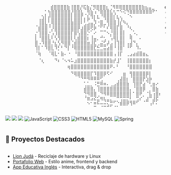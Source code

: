 <div style="display: flex; flex-wrap: wrap; align-items: flex-start;">

<!-- ASCII Art -->
<div style="flex: 1 1 300px; min-width: 250px;">
<pre>
⠀⠀⠀⠀⠀⠀⠀ ⠀⠀⠀⠀⠀⠀⣾⣿⣿⣿⣿⣷⢸⣿⣿⡜⢯⣷⡌⡻⣿⣿⣿⣆⢈⠻⠿⢿⣿⣿⣿⣿⣿⣿⣷⣦⣤⣀⠀⠀⠀echo -e "███████╗███████╗██████╗  ██████╗ ██╗ ██████╗  \e[0m"⠀⠀⠀⠀⠀⠀⠀
⠀⠀⠀⠀⠀⠀⠀⠀⠀⠀⠀⠀⡁⢳⣿⣿⣿⣿⣿⣿⡜⣿⣿⣧⢀⢻⣷⠰⠈⢿⣿⣿⣧⢣⠉⠑⠪⢙⠿⠿⠿⠿⠿⠿⠿⠋⠁⠀⠀echo -e "██╔════╝██╔════╝██╔══██╗██╔═══██╗██║██╔═══██╗ \e[0m"⠀⠀⠀⠀⠀⠀⠀⠀⠀⠀⠀⠀⠀⠀⠀
⠀⠀⠀⠀⠀⠀⠀⠀⠀⠀⢀⣱⡇⡞⣿⣿⣿⣿⣿⣿⡇⣿⣿⡏⡄⣧⠹⡇⠧⠈⢻⣿⣿⡇⢧⢢⠀⠀⠑⠀⠀⠀⠀⠀⠀⠀⠀⠀⠀echo -e "█████╗  █████╗  ██████╔╝██║ ██║  ██║██║   ██║ \e[0m⠀⠀⠀⠀⠀⠀⠀⠀⠀⠀⠀⠀⠀⠀⠀⠀
⠀⠀⠀⠀⠀⠀⠀⠀⠀⠀⢸⣿⣇⢃⢿⣿⣿⣿⣿⣿⣷⣿⣿⠇⢃⣡⣤⡹⠐⣿⣀⢻⣿⣿⢸⡎⠳⡄⠀⠀⠀⠀⠀⠀⠀⠀⠀⠀⠀echo -e "   ██╔  ██╔══╝  ██╔ ██║ ██║   ██║██║██║   ██║ \e[0m"⠀
⠀⠀⠀⠀⠀⠀⠀⠀⠀⠈⣾⣿⣿⠘⡸⣿⣿⣿⣿⣿⣿⣿⡿⣰⣿⣿⢟⡷⠈⠋⠃⠎⢿⣿⡏⣿⠀⠘⢆⠀⠀⠀⠀⠀      echo -e "███████╗███████╗██║ ██║ ╚██████╔╝██║╚██████╔╝ \e[0m"
⠀⠀⠀⠀⠀⠀⠀⠀⠀⡐⢹⣿⣿⡐⢡⢹⣿⣿⣿⣿⡏⣿⢣⣿⣿⡑⠁⠔⠀⠉⠉⠢⡘⣿⡇⣿⡇⠀⡀⠡⡀⠀⠀⠀⠀⠀⠀⠀⠀echo -e "╚══════╝╚══════╝╚═╝ ╚═╝  ╚═════╝ ╚═╝ ╚═════╝  \e[0m"
⠀⠀⠀⠀⠀⠀⠀⠀⠀⡇⠘⣿⣿⣇⠇⢣⢻⣿⣿⣿⡇⢇⣾⣿⣿⡆⢸⣤⡀⠚⢂⠀⢡⢿⡇⣿⡇⠀⢿⠀⠀⠄⠀⠀⠀     echo -e "\e[0;37m==============================\e[0m⠀⠀
⠀⠀⠀⠀⠀⠀⠀⠀⠀⣿⠠⠹⣿⣿⡘⣆⢣⠻⣿⣿⢈⣾⣿⣿⣿⣶⣸⣏⢀⣬⣋⡼⣠⢸⢹⣿⡇⢠⣼⠙⡄⠀⠀⠀⠀⠀       🔹 Profesion: Tecnico Programador
⠀⠀⠀⠀⠀⠀⠀⠀⠀⢹⡇⠁⠹⣿⣇⠹⡃⠃⠙⡇⠘⢿⣿⣿⣿⣿⣿⣏⣓⣉⣭⣴⣿⠘⢸⣿⠁⠘⠋⠀⠹⠄⠀⠀⠀⠀⠀⠀⠀   🔹 Nombre: Sergio Urrieta⠀⠀⠀⠀⠀⠀⠀
⠀⠀⠀⠀⠀⠀⠀⠀⠀⠈⢷⠀⠀⠈⢿⣇⠂⣷⠄⠐⠀⠘⣿⣿⣿⣿⣿⣿⣿⣿⣿⣿⣿⢠⢸⡏⠀⢀⣠⣴⣾⣿⣶⣄⠀⠀⠀⠀⠀   💻 Rol: Backend Developer⠀⠀⠀⠀⠀⠀⠀⠀
⠀⠀⠀⠀⠀⠀⠀⠀⠀⠀⠈⢆⠀⠀⠀⠙⠆⠈⠢⠲⠥⣰⣿⣿⣿⣿⣿⣿⣿⣿⣿⣿⣷⡞⣸⠁⠀⢸⣿⣿⣿⣿⣿⣿⡆⠀⠀⠀⠀   🌐 Lema: El mundo del backend
⠀⠀⠀⠀⠀⠀⠀⠀⠀⠀⠀⠀⠀⠀⠀⠀⠀⠀⠀⢶⣿⣿⣿⣿⣿⣿⣿⣿⣿⣿⣿⣿⠟⠄⠃⠀⠀⠘⣿⣿⣿⣿⣿⣿⣿⠀⠀⠀⠀   🛠 Skills: Java, Node.js, html, css, javascript, PostgreSQL
⠀⠀⠀⠀⠀⠀⠀⠀⠀⠀⠀⠀⠀⠀⠀⠀⠀⠀⠀⠀⠙⢿⣿⣿⣿⣿⡏⠹⣿⣿⡿⠫⠊⠀⠀⠀⣶⠀⢻⣿⣿⣿⣿⡿⡇⠀⠀⠀⠀   🎨 Hobbies: Anime, Gaming, Linux, Programación⠀⠀⠀⠀⠀⠀⠀
⠀⠀⠀⠀⠀⠀⠀⠀⠀⠀⠀⠀⠀⠀⠀⠀⠀⠀⠀⠀⠀⠀⠈⠙⠛⠻⠿⠿⠿⢋⠀⠀⠀⠀⢀⣼⣿⡆⠈⣿⣿⣿⡟⣱⡷⠀⠀⠀⠀   📍 Ubicación: Chile⠀⠀⠀⠀
⠀⠀⠀⠀⠀⠀⠀⠀⠀⠀⠀⠀⠀⠀⠀⠀⠀⠀⠀⠀⠀⠀⠀⠀⢁⣁⡀⠨⣛⠿⠶⠄⢀⣠⣾⣿⣿⣷⠀⢹⣿⡟⣴⠈⢃⣶⠔⠀⠀ echo -e "\e[0;37m==============================\e[0m⠀⠀⠀⠀⠀⠀⠀⠀⠀⠀⠀⠀⠀⠀⠀
⠀⠀⠀⠀⠀⠀⠀⠀⠀⠀⠀⠀⠀⠀⠀⠀⠀⠀⠀⠀⠀⠀⠀⠀⣾⣿⣿⡄⢸⣿⣿⣿⣿⣿⣿⣿⣿⣿⡄⠈⣿⣿⡿⠀⡀⣿⣷⠀⠀⠀⠀⠀⠀⠀⠀⠀⠀⠀⠀⠀⠀⠀⠀⠀⠀
⠀⠀⠀⠀⠀⠀⠀⠀⠀⠀⠀⠀⠀⠀⠀⠀⠀⠀⠀⠀⠀⠀⠀⠀⢙⠻⣿⣿⢀⠙⠻⠿⣿⣿⣿⣿⣿⣿⡇⠁⣿⠟⡀⠈⣧⢰⣿⠆⠀⠀⠀⠀⠀⠀⠀⠀⠀⠀⠀⠀⠀⠀⠀⠀⠀
⠀⠀⠀⠀⠀⠀⠀⠀⠀⠀⠀⠀⠀⠀⠀⠀⠀⠀⠀⠀⠀⠀⠀⠀⠈⠿⠴⠮⣥⠻⢧⣤⣄⣀⡉⢩⣭⣍⣃⣀⣩⠎⢀⣼⠉⣼⡯⠀⠀⠀⠀⠀⠀⠀⠀⠀⠀⠀⠀⠀⠀⠀⠀⠀⠀
⠀⠀⠀⠀⠀⠀⠀⠀⠀⠀⠀⠀⠀⠀⠀⠀⠀⠀⠀⠀⠀⠀⠀⠀⠀⠑⠁⣛⠓⢒⣒⣢⡭⢁⡈⠿⠿⠟⠹⠛⠁⠀⠀⠀⠰⠃⠂⠀⠀⠀
</pre>
</div>



<p align="left">
  <img src="https://img.shields.io/badge/Java-ED8B00?style=for-the-badge&logo=java&logoColor=white">
  <img src="https://img.shields.io/badge/Node.js-339933?style=for-the-badge&logo=node.js&logoColor=white">
  <img src="https://img.shields.io/badge/PostgreSQL-316192?style=for-the-badge&logo=postgresql&logoColor=white">
  <img src="https://img.shields.io/badge/JavaScript-F7DF1E?style=for-the-badge&logo=javascript&logoColor=black" alt="JavaScript">
<img src="https://img.shields.io/badge/CSS3-1572B6?style=for-the-badge&logo=css3&logoColor=white" alt="CSS3">
<img src="https://img.shields.io/badge/HTML5-E34F26?style=for-the-badge&logo=html5&logoColor=white" alt="HTML5">
<img src="https://img.shields.io/badge/MySQL-4479A1?style=for-the-badge&logo=mysql&logoColor=white" alt="MySQL">
<img src="https://img.shields.io/badge/Spring-6DB33F?style=for-the-badge&logo=spring&logoColor=white" alt="Spring">

</p>

## 🚀 Proyectos Destacados

- [Lion Judá](https://github.com/SergioUrrieta/lion-juda) - Reciclaje de hardware y Linux
- [Portafolio Web](https://github.com/SergioUrrieta/portafolio) - Estilo anime, frontend y backend
- [App Educativa Inglés](https://github.com/SergioUrrieta/app-ingles) - Interactiva, drag & drop
</div>

</div>

